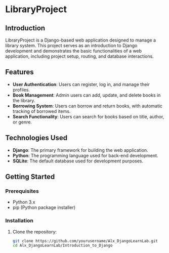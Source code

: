 # LibraryProject

## Introduction

LibraryProject is a Django-based web application designed to manage a library system. This project serves as an introduction to Django development and demonstrates the basic functionalities of a web application, including project setup, routing, and database interactions.

## Features

- **User Authentication**: Users can register, log in, and manage their profiles.
- **Book Management**: Admin users can add, update, and delete books in the library.
- **Borrowing System**: Users can borrow and return books, with automatic tracking of borrowed items.
- **Search Functionality**: Users can search for books based on title, author, or genre.

## Technologies Used

- **Django**: The primary framework for building the web application.
- **Python**: The programming language used for back-end development.
- **SQLite**: The default database used for development purposes.

## Getting Started

### Prerequisites

- Python 3.x
- pip (Python package installer)

### Installation

1. Clone the repository:

   ```bash
   git clone https://github.com/yourusername/Alx_DjangoLearnLab.git
   cd Alx_DjangoLearnLab/Introduction_to_Django
